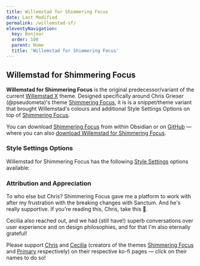 ```yaml
---
title: Willemstad for Shimmering Focus
date: Last Modified 
permalink: /willemstad-sf/
eleventyNavigation:
  key: Bonjour
  order: 100
  parent: Home
  title: 'Willemstad for Shimmering Focus'
---
```


## Willemstad for Shimmering Focus

**Willemstad for Shimmering Focus** is the original predecessor/variant of the current <u>Willemstad X</u> theme. Designed specifically around Chris Grieser (@pseudometa)'s theme <u>Shimmering Focus</u>, it is is a snippet/theme variant that brought Willemstad's colours and additional Style Settings Options on top of <u>Shimmering Focus</u>.

You can download <u>Shimmering Focus</u> from within Obsidian or on [GitHub](https://github.com/chrisgrieser/shimmering-focus) — where you can also [download Willemstad for Shimmering Focus](https://github.com/tingmelvin/willemstad).

### Style Settings Options
Willemstad for Shimmering Focus has the following <u>Style Settings</u> options available:

### Attribution and Appreciation
To who else but Chris? Shimmering Focus gave me a platform to work with after my frustration with the breaking changes with Sanctum. And he's really supportive. If you're reading this, Chris, take this 💙.

Cecilia also reached out, and we had (still have!) superb conversations over user experience and on design philosophies, and for that I'm also eternally grateful!

Please support [Chris](https://ko-fi.com/pseudometa) and [Cecilia](https://ko-fi.com/ceciliamay) (creators of the themes [Shimmering Focus](https://github.com/chrisgrieser/shimmering-focus) and [Primary](https://github.com/ceciliamay/obsidianmd-theme-primary) respectively) on their respective ko-fi pages — click on their names to do so! 